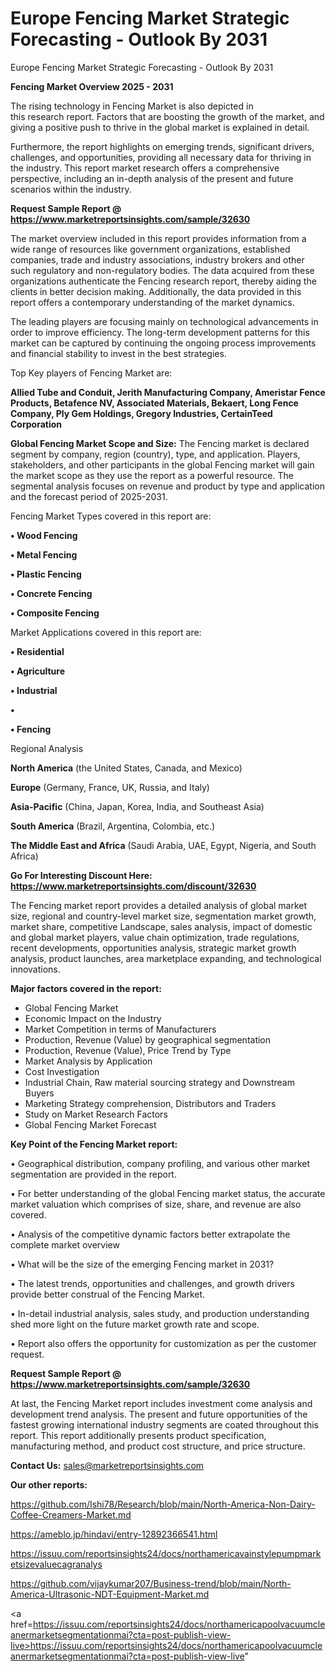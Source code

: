 # Europe Fencing Market Strategic Forecasting - Outlook By 2031
Europe Fencing Market Strategic Forecasting - Outlook By 2031

<Strong> Fencing Market Overview 2025 - 2031</strong>

The rising technology in Fencing Market is also depicted in this research report. Factors that are boosting the growth of the market, and giving a positive push to thrive in the global market is explained in detail.

Furthermore, the report highlights on emerging trends, significant drivers, challenges, and opportunities, providing all necessary data for thriving in the industry. This report market research offers a comprehensive perspective, including an in-depth analysis of the present and future scenarios within the industry.

<strong>Request Sample Report @ <a href=https://www.marketreportsinsights.com/sample/32630>https://www.marketreportsinsights.com/sample/32630</a></strong>

The market overview included in this report provides information from a wide range of resources like government organizations, established companies, trade and industry associations, industry brokers and other such regulatory and non-regulatory bodies. The data acquired from these organizations authenticate the Fencing research report, thereby aiding the clients in better decision making. Additionally, the data provided in this report offers a contemporary understanding of the market dynamics.

The leading players are focusing mainly on technological advancements in order to improve efficiency. The long-term development patterns for this market can be captured by continuing the ongoing process improvements and financial stability to invest in the best strategies.

Top Key players of Fencing Market are:

<strong>Allied Tube and Conduit, Jerith Manufacturing Company, Ameristar Fence Products, Betafence NV, Associated Materials, Bekaert, Long Fence Company, Ply Gem Holdings, Gregory Industries, CertainTeed Corporation</strong>

<strong><b>Global Fencing Market Scope and Size:</b></strong>
The Fencing market is declared segment by company, region (country), type, and application. Players, stakeholders, and other participants in the global Fencing market will gain the market scope as they use the report as a powerful resource. The segmental analysis focuses on revenue and product by type and application and the forecast period of 2025-2031.

Fencing Market Types covered in this report are:

<strong>•  Wood Fencing

•  Metal Fencing

•  Plastic Fencing

•  Concrete Fencing

•  Composite Fencing</strong>

Market Applications covered in this report are:

<strong>•  Residential

•  Agriculture

•  Industrial

•  

•  Fencing</strong> 

Regional Analysis

<strong>North America</strong> (the United States, Canada, and Mexico)

<strong>Europe</strong> (Germany, France, UK, Russia, and Italy)

<strong>Asia-Pacific</strong> (China, Japan, Korea, India, and Southeast Asia)

<strong>South America</strong> (Brazil, Argentina, Colombia, etc.)

<strong>The Middle East and Africa</strong> (Saudi Arabia, UAE, Egypt, Nigeria, and South Africa)

<strong>Go For Interesting Discount Here: <a href=https://www.marketreportsinsights.com/discount/32630>https://www.marketreportsinsights.com/discount/32630</a></strong>

The Fencing market report provides a detailed analysis of global market size, regional and country-level market size, segmentation market growth, market share, competitive Landscape, sales analysis, impact of domestic and global market players, value chain optimization, trade regulations, recent developments, opportunities analysis, strategic market growth analysis, product launches, area marketplace expanding, and technological innovations.

<strong><b>Major factors covered in the report:</b></strong>
<ul>
  <li>Global Fencing Market </li>
  <li>Economic Impact on the Industry</li>
  <li>Market Competition in terms of Manufacturers</li>
  <li>Production, Revenue (Value) by geographical segmentation</li>
  <li>Production, Revenue (Value), Price Trend by Type</li>
  <li>Market Analysis by Application</li>
  <li>Cost Investigation</li>
  <li>Industrial Chain, Raw material sourcing strategy and Downstream Buyers</li>
  <li>Marketing Strategy comprehension, Distributors and Traders</li>
  <li>Study on Market Research Factors</li>
  <li>Global Fencing Market Forecast</li>
</ul>

<strong><b>Key Point of the Fencing Market report:</b></strong>

• Geographical distribution, company profiling, and various other market segmentation are provided in the report.

• For better understanding of the global Fencing market status, the accurate market valuation which comprises of size, share, and revenue are also covered.

• Analysis of the competitive dynamic factors better extrapolate the complete market overview

• What will be the size of the emerging Fencing market in 2031?

• The latest trends, opportunities and challenges, and growth drivers provide better construal of the Fencing Market.

• In-detail industrial analysis, sales study, and production understanding shed more light on the future market growth rate and scope.

• Report also offers the opportunity for customization as per the customer request.

<strong>Request Sample Report @ <a href=https://www.marketreportsinsights.com/sample/32630>https://www.marketreportsinsights.com/sample/32630</a></strong>

At last, the Fencing Market report includes investment come analysis and development trend analysis. The present and future opportunities of the fastest growing international industry segments are coated throughout this report. This report additionally presents product specification, manufacturing method, and product cost structure, and price structure.

<strong>Contact Us:</strong>
sales@marketreportsinsights.com

<strong>Our other reports:</strong>

<a href=https://github.com/Ishi78/Research/blob/main/North-America-Non-Dairy-Coffee-Creamers-Market.md>https://github.com/Ishi78/Research/blob/main/North-America-Non-Dairy-Coffee-Creamers-Market.md</a>

<a href=https://ameblo.jp/hindavi/entry-12892366541.html>https://ameblo.jp/hindavi/entry-12892366541.html</a>

<a href=https://issuu.com/reportsinsights24/docs/northamericavainstylepumpmarketsizevaluecagranalys>https://issuu.com/reportsinsights24/docs/northamericavainstylepumpmarketsizevaluecagranalys</a>

<a href=https://github.com/vijaykumar207/Business-trend/blob/main/North-America-Ultrasonic-NDT-Equipment-Market.md>https://github.com/vijaykumar207/Business-trend/blob/main/North-America-Ultrasonic-NDT-Equipment-Market.md</a>

<a href=https://issuu.com/reportsinsights24/docs/northamericapoolvacuumcleanermarketsegmentationmai?cta=post-publish-view-live>https://issuu.com/reportsinsights24/docs/northamericapoolvacuumcleanermarketsegmentationmai?cta=post-publish-view-live</a>"
